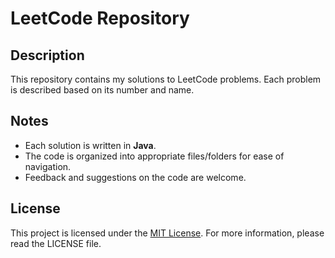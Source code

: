 # LeetCode Repository

## Description
This repository contains my solutions to LeetCode problems. Each problem is described based on its number and name.

## Notes
- Each solution is written in **Java**.
- The code is organized into appropriate files/folders for ease of navigation.
- Feedback and suggestions on the code are welcome.

## License
This project is licensed under the [MIT License](link-to-license). For more information, please read the LICENSE file.
